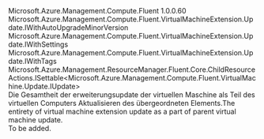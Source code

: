 <Type Name="IUpdate" FullName="Microsoft.Azure.Management.Compute.Fluent.VirtualMachineExtension.Update.IUpdate">
  <TypeSignature Language="C#" Value="public interface IUpdate : Microsoft.Azure.Management.Compute.Fluent.VirtualMachineExtension.Update.IWithAutoUpgradeMinorVersion, Microsoft.Azure.Management.Compute.Fluent.VirtualMachineExtension.Update.IWithSettings, Microsoft.Azure.Management.Compute.Fluent.VirtualMachineExtension.Update.IWithTags, Microsoft.Azure.Management.ResourceManager.Fluent.Core.ChildResourceActions.ISettable&lt;Microsoft.Azure.Management.Compute.Fluent.VirtualMachine.Update.IUpdate&gt;" />
  <TypeSignature Language="ILAsm" Value=".class public interface auto ansi abstract IUpdate implements class Microsoft.Azure.Management.Compute.Fluent.VirtualMachineExtension.Update.IWithAutoUpgradeMinorVersion, class Microsoft.Azure.Management.Compute.Fluent.VirtualMachineExtension.Update.IWithSettings, class Microsoft.Azure.Management.Compute.Fluent.VirtualMachineExtension.Update.IWithTags, class Microsoft.Azure.Management.ResourceManager.Fluent.Core.ChildResourceActions.ISettable`1&lt;class Microsoft.Azure.Management.Compute.Fluent.VirtualMachine.Update.IUpdate&gt;" />
  <TypeSignature Language="DocId" Value="T:Microsoft.Azure.Management.Compute.Fluent.VirtualMachineExtension.Update.IUpdate" />
  <TypeSignature Language="VB.NET" Value="Public Interface IUpdate&#xA;Implements ISettable(Of IUpdate), IWithAutoUpgradeMinorVersion, IWithSettings, IWithTags" />
  <TypeSignature Language="F#" Value="type IUpdate = interface&#xA;    interface ISettable&lt;IUpdate&gt;&#xA;    interface IWithAutoUpgradeMinorVersion&#xA;    interface IWithSettings&#xA;    interface IWithTags" />
  <AssemblyInfo>
    <AssemblyName>Microsoft.Azure.Management.Compute.Fluent</AssemblyName>
    <AssemblyVersion>1.0.0.60</AssemblyVersion>
  </AssemblyInfo>
  <Interfaces>
    <Interface>
      <InterfaceName>Microsoft.Azure.Management.Compute.Fluent.VirtualMachineExtension.Update.IWithAutoUpgradeMinorVersion</InterfaceName>
    </Interface>
    <Interface>
      <InterfaceName>Microsoft.Azure.Management.Compute.Fluent.VirtualMachineExtension.Update.IWithSettings</InterfaceName>
    </Interface>
    <Interface>
      <InterfaceName>Microsoft.Azure.Management.Compute.Fluent.VirtualMachineExtension.Update.IWithTags</InterfaceName>
    </Interface>
    <Interface>
      <InterfaceName>Microsoft.Azure.Management.ResourceManager.Fluent.Core.ChildResourceActions.ISettable&lt;Microsoft.Azure.Management.Compute.Fluent.VirtualMachine.Update.IUpdate&gt;</InterfaceName>
    </Interface>
  </Interfaces>
  <Docs>
    <summary>
            <span data-ttu-id="06a1c-101">Die Gesamtheit der erweiterungsupdate der virtuellen Maschine als Teil des virtuellen Computers Aktualisieren des übergeordneten Elements.</span><span class="sxs-lookup"><span data-stu-id="06a1c-101">The entirety of virtual machine extension update as a part of parent virtual machine update.</span></span>
            </summary>
    <remarks>To be added.</remarks>
  </Docs>
  <Members />
</Type>